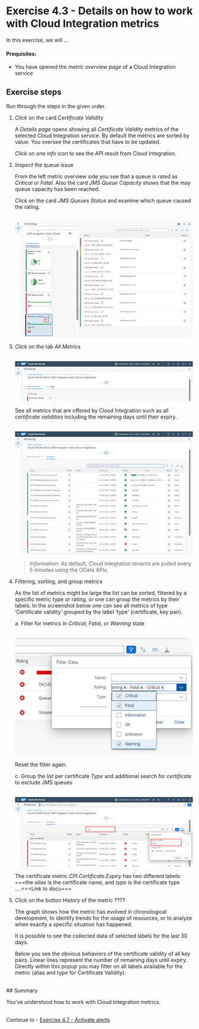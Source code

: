 # Exercise 4.3 - Details on how to work with Cloud Integration metrics

In this exercise, we will ...

#### Prequisites:

- You have opened the *metric overview page* of a Cloud Integration service

## Exercise steps

Run through the steps in the given order.

1. *Click* on the card *Certificate Validity*

   A *Details page* opens showing all *Certificate Validity* metrics of the selected Cloud Integration service. By default the metrics are sorted by value. You oversee the certificates that have to be updated.
   
   *Click* on one *info* icon to see the API result from Cloud Integration. 
   
2. *Inspect* the queue issue 
   
   From the left metric overview side you see that a queue is rated as *Critical* or *Fatal*. Also the card *JMS Queue Capacity* shows that the may queue capacity has been reached. 

   *Click* on the card *JMS Queues Status* and examine which queue caused the rating.
   
   <br>![](/exercises/ex4/images/HMMetricQueueIssue.png)   

3. *Click* on the tab *All Metrics*

   <br>![](/exercises/ex4/images/HMSwitchToAllMetrics.png)   

   See all metrics that are offered by Cloud Integration such as all *certificate validities* including the remaining days until their expiry. 

   <br>![](/exercises/ex4/images/HMCloudIntegrationMetrics.png)
   
   >
   > *Information*: As default, Cloud Integration tenants are pulled every 5 minutes using the OData APIs.
   > 

2. Filtering, sorting, and group metrics

   As the list of metrics might be large the list can be sorted, filtered by a specific metric type or rating, or one can group the metrics by their labels. In the screenshot below one can see all metrics of type ‘Certificate validity’ grouped by the label ‘type’ (certificate, key pair).
   
   a. Filter for metrics in *Critical*, *Fatal*, or *Warning* state
   
   <br>![](/exercises/ex4/images/HMMetricsFilterData.png)   
   
   Reset the filter again.
   
   c. Group the list per certificate *Type* and additional search for *certificate* to exclude JMS queues

   <br>![](/exercises/ex4/images/HMMetricsGroupPerCertificateType.png)
   
   The certificate metric *CPI.Certificate.Expiry* has two different labels: ===the *alias* is the certificate name, and *type* is the certificate type ....===Link to docu===

3. Click on the button *History* of the metric ???? 

   The graph shows how the metric has evolved in chronological development, to identify trends for the usage of resources, or to analyze when exactly a specific situation has happened. 

   It is possible to see the collected data of selected labels for the last 30 days. 

   Below you see the obvious behaviors of the certificate validity of all key pairs. Linear lines represent the number of remaining days until expiry. Directly within this popup you may filter on all labels available for the metric (alias and type for Certificate Validity).

<br>
## Summary

You've understood how to work with Cloud Integration metrics.

<br>Continue to - [Exercise 4.7 - Activate alerts](/exercises/ex4/ex47/)

